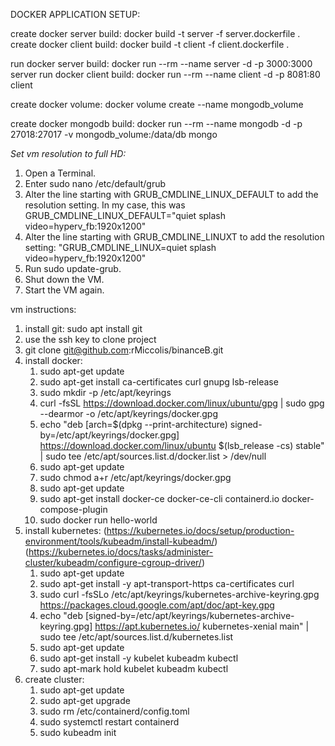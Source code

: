 DOCKER APPLICATION SETUP:

create docker server build: docker build -t server -f server.dockerfile .
create docker client build: docker build -t client -f client.dockerfile .

run docker server build: docker run --rm --name server -d -p 3000:3000 server
run docker client build: docker run --rm --name client -d -p 8081:80 client

create docker volume: docker volume create --name mongodb_volume

create docker mongodb build: docker run --rm --name mongodb -d -p 27018:27017 -v mongodb_volume:/data/db mongo


*Set vm resolution to full HD:*

1. Open a Terminal.
2. Enter sudo nano /etc/default/grub
3. Alter the line starting with GRUB_CMDLINE_LINUX_DEFAULT to add the resolution setting. In my case, this was GRUB_CMDLINE_LINUX_DEFAULT="quiet splash video=hyperv_fb:1920x1200"
3. Alter the line starting with GRUB_CMDLINE_LINUXT to add the resolution setting: "GRUB_CMDLINE_LINUX=quiet splash video=hyperv_fb:1920x1200"
4. Run sudo update-grub.
5. Shut down the VM.
6. Start the VM again.

vm instructions:
1. install git: sudo apt install git
2. use the ssh key to clone project
3. git clone git@github.com:rMiccolis/binanceB.git
4. install docker: 
   1. sudo apt-get update
   2. sudo apt-get install ca-certificates curl gnupg lsb-release
   3. sudo mkdir -p /etc/apt/keyrings
   4. curl -fsSL https://download.docker.com/linux/ubuntu/gpg | sudo gpg --dearmor -o /etc/apt/keyrings/docker.gpg
   5. echo  "deb [arch=$(dpkg --print-architecture) signed-by=/etc/apt/keyrings/docker.gpg] https://download.docker.com/linux/ubuntu $(lsb_release -cs) stable" | sudo tee /etc/apt/sources.list.d/docker.list > /dev/null
   6. sudo apt-get update
   7. sudo chmod a+r /etc/apt/keyrings/docker.gpg
   8. sudo apt-get update
   9. sudo apt-get install docker-ce docker-ce-cli containerd.io docker-compose-plugin
   10. sudo docker run hello-world
5. install kubernetes: (https://kubernetes.io/docs/setup/production-environment/tools/kubeadm/install-kubeadm/) (https://kubernetes.io/docs/tasks/administer-cluster/kubeadm/configure-cgroup-driver/)
   1. sudo apt-get update
   2. sudo apt-get install -y apt-transport-https ca-certificates curl
   3. sudo curl -fsSLo /etc/apt/keyrings/kubernetes-archive-keyring.gpg https://packages.cloud.google.com/apt/doc/apt-key.gpg
   4. echo "deb [signed-by=/etc/apt/keyrings/kubernetes-archive-keyring.gpg] https://apt.kubernetes.io/ kubernetes-xenial main" | sudo tee /etc/apt/sources.list.d/kubernetes.list
   5. sudo apt-get update
   6. sudo apt-get install -y kubelet kubeadm kubectl
   7. sudo apt-mark hold kubelet kubeadm kubectl
6. create cluster:
   1. sudo apt-get update
   2. sudo apt-get upgrade
   3. sudo rm /etc/containerd/config.toml
   4. sudo systemctl restart containerd
   5. sudo kubeadm init

